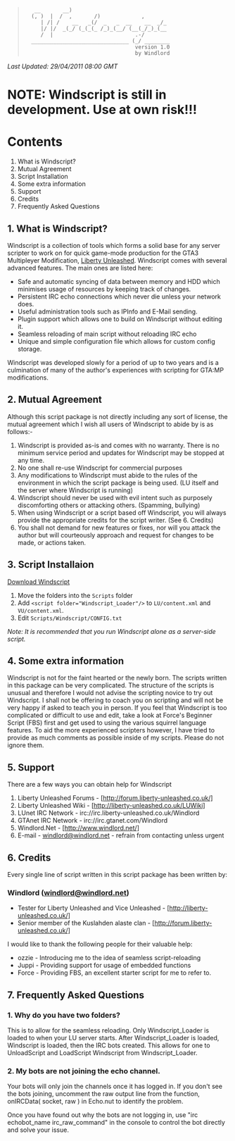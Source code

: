 >	     __       __)
>	    (, )  |  /  ,       /)             ,
>	       | /| /    __   _(/  _   _  __    __  _/_
>	       |/ |/  _(_/ (_(_(_ /_)_(__/ (__(_/_)_(__
>	       /  |                          .-/
>	    _______________________________ (_/ ________
>	                                     version 1.0
>	                                     by Windlord

*Last Updated: 29/04/2011 08:00 GMT*

# NOTE: Windscript is still in development. Use at own risk!!!

# Contents

1. What is Windscript?
2. Mutual Agreement
3. Script Installation
4. Some extra information
5. Support
6. Credits
7. Frequently Asked Questions


## 1. What is Windscript?

Windscript is a collection of tools which forms a solid base for any server
scripter to work on for quick game-mode production for the GTA3 Multipleyer
Modification, [Liberty Unleashed]. Windscript comes with several advanced features.
The main ones are listed here:

* Safe and automatic syncing of data between memory and HDD which minimises usage of resources by keeping track of changes.
* Persistent IRC echo connections which never die unless your network does.
* Useful administration tools such as IPInfo and E-Mail sending.
* Plugin support which allows one to build on Windscript without editing it.
* Seamless reloading of main script without reloading IRC echo
* Unique and simple configuration file which allows for custom config storage.

Windscript was developed slowly for a period of up to two years and is a culmination
of many of the author's experiences with scripting for GTA:MP modifications.


## 2. Mutual Agreement

Although this script package is not directly including any sort of license,
the mutual agreement which I wish all users of Windscript to abide by is as
follows:-

1. Windscript is provided as-is and comes with no warranty. There is no minimum	service period and updates for Windscript may be stopped at any time.
2. No one shall re-use Windscript for commercial purposes
3. Any modifications to Windscript must abide to the rules of the environment in which the script package is being used. (LU itself and the server where Windscript is running)
4. Windscript should never be used with evil intent such as purposely discomforting others or attacking others. (Spamming, bullying)
5. When using Windscript or a script based off Windscript, you will always provide the appropriate credits for the script writer. (See 6. Credits)
6. You shall not demand for new features or fixes, nor will you attack the author but will courteously approach and request for changes to be made, or actions taken.


## 3. Script Installaion

[Download Windscript]

1. Move the folders into the `Scripts` folder
2. Add `<script folder="Windscript_Loader"/>` to `LU/content.xml` and `VU/content.xml`.
3. Edit `Scripts/Windscript/CONFIG.txt`

*Note: It is recommended that you run Windscript alone as a server-side script.*


## 4. Some extra information

Windscript is not for the faint hearted or the newly born. The scripts
written in this package can be very complicated. The structure of the scripts
is unusual and therefore I would not advise the scripting novice to try out
Windscript. I shall not be offering to coach you on scripting and will not be
very happy if asked to teach you in person. If you feel that Windscript is too
complicated or difficult to use and edit, take a look at Force's Beginner Script
(FBS) first and get used to using the various squirrel language features. To
aid the more experienced scripters however, I have tried to provide as much
comments as possible inside of my scripts. Please do not ignore them.


## 5. Support

There are a few ways you can obtain help for Windscript

1.  Liberty Unleashed Forums - [http://forum.liberty-unleashed.co.uk/]
2.  Liberty Unleashed Wiki - [http://liberty-unleashed.co.uk/LUWiki]
2.  LUnet IRC Network - irc://irc.liberty-unleashed.co.uk/Windlord
3.  GTAnet IRC Network - irc://irc.gtanet.com/Windlord
4.  Windlord.Net - [http://www.windlord.net/]
5.  E-mail - [windlord@windlord.net] - refrain from contacting unless urgent


## 6. Credits

Every single line of script written in this script package has been written by:

### Windlord ([windlord@windlord.net])

- Tester for Liberty Unleashed and Vice Unleashed   - [http://liberty-unleashed.co.uk/]
- Senior member of the Kuslahden alaste clan        - [http://forum.liberty-unleashed.co.uk/]

I would like to thank the following people for their valuable help:

* ozzie - Introducing me to the idea of seamless script-reloading
* Juppi - Providing support for usage of embedded functions
* Force - Providing FBS, an excellent starter script for me to refer to.


## 7. Frequently Asked Questions

### 1. Why do you have two folders?
This is to allow for the seamless reloading. Only Windscript_Loader is loaded to
when your LU server starts. After Windscript_Loader is loaded, Windscript is
loaded, then the IRC bots created. This allows for one to UnloadScript and LoadScript
Windscript from Windscript_Loader.

### 2. My bots are not joining the echo channel.
Your bots will only join the channels once it has logged in.
If you don't see the bots joining, uncomment the raw output line
from the function, onIRCData( socket, raw ) in Echo.nut to identify the problem.

Once you have found out why the bots are not logging in, use
"irc echobot_name irc_raw_command" in the console to control the
bot directly and solve your issue.


[Download Windscript]:				https://github.com/Windlord/Windscript/zipball/master	"Windscript Source"
[Liberty Unleashed]:				http://liberty-unleashed.co.uk/				"Liberty Unleashed"
[http://liberty-unleashed.co.uk/]:		http://liberty-unleashed.co.uk/				"Liberty Unleashed"
[http://forum.liberty-unleashed.co.uk/]:	http://forum.liberty-unleashed.co.uk/			"Liberty Unleashed Forum"
[http://liberty-unleashed.co.uk/LUWiki]:	http://liberty-unleashed.co.uk/LUWiki			"Liberty Unleashed Wiki"
[http://www.windlord.net/]:			http://www.windlord.net/				"Windlord.Net"
[windlord@windlord.net]:			mailto:windlord@windlord.net				"Contact Windlord"
[http://www.ka-clan.net/]:			http://www.ka-clan.net/					"Kuslahden alaste Clan Forum"